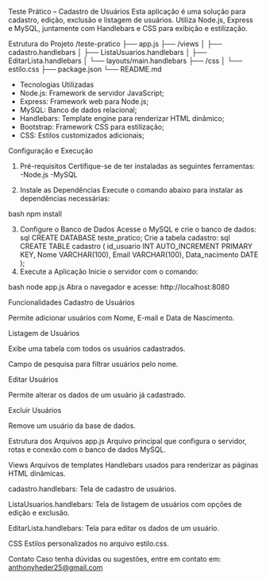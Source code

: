 Teste Prático – Cadastro de Usuários
Esta aplicação é uma solução para cadastro, edição, exclusão e listagem de usuários. Utiliza Node.js, Express e MySQL, juntamente com Handlebars e CSS para exibição e estilização.

Estrutura do Projeto
/teste-pratico
  ├── app.js
  ├── /views
  │     ├── cadastro.handlebars
  │     ├── ListaUsuarios.handlebars
  │     ├── EditarLista.handlebars
  │     └── layouts/main.handlebars
  ├── /css
  │     └── estilo.css
  ├── package.json
  └── README.md
- Tecnologias Utilizadas
- Node.js: Framework de servidor JavaScript;
- Express: Framework web para Node.js;
- MySQL: Banco de dados relacional;
- Handlebars: Template engine para renderizar HTML dinâmico;
- Bootstrap: Framework CSS para estilização;
- CSS: Estilos customizados adicionais;

Configuração e Execução
1. Pré-requisitos
Certifique-se de ter instaladas as seguintes ferramentas:
-Node.js
-MySQL

2. Instale as Dependências
Execute o comando abaixo para instalar as dependências necessárias:

bash
npm install

3. Configure o Banco de Dados
Acesse o MySQL e crie o banco de dados:
sql
CREATE DATABASE teste_pratico;
Crie a tabela cadastro:
sql
CREATE TABLE cadastro (
    id_usuario INT AUTO_INCREMENT PRIMARY KEY,
    Nome VARCHAR(100),
    Email VARCHAR(100),
    Data_nacimento DATE
);
4. Execute a Aplicação
Inicie o servidor com o comando:

bash
node app.js
Abra o navegador e acesse: http://localhost:8080

Funcionalidades
Cadastro de Usuários

Permite adicionar usuários com Nome, E-mail e Data de Nascimento.

Listagem de Usuários

Exibe uma tabela com todos os usuários cadastrados.

Campo de pesquisa para filtrar usuários pelo nome.

Editar Usuários

Permite alterar os dados de um usuário já cadastrado.

Excluir Usuários

Remove um usuário da base de dados.

Estrutura dos Arquivos
app.js
Arquivo principal que configura o servidor, rotas e conexão com o banco de dados MySQL.

Views
Arquivos de templates Handlebars usados para renderizar as páginas HTML dinâmicas.

cadastro.handlebars: Tela de cadastro de usuários.

ListaUsuarios.handlebars: Tela de listagem de usuários com opções de edição e exclusão.

EditarLista.handlebars: Tela para editar os dados de um usuário.

CSS
Estilos personalizados no arquivo estilo.css.

Contato
Caso tenha dúvidas ou sugestões, entre em contato em: anthonyheder25@gmail.com
